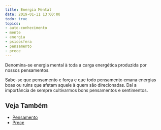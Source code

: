 ```yaml
---
title: Energia Mental
date: 2019-01-11 13:00:00
todo: true
topics:
- auto-conhecimento
- mente
- energia
- psicosfera
- pensamento
- prece
---
```


Denomina-se energia mental à toda a carga energética produzida por nossos
pensamentos.

Sabe-se que pensamento e força e que todo pensamento emana energias boas ou
ruins que afetam aquele à quem são direcionadas. Daí a importância de sempre
cultivarmos bons pensamentos e sentimentos.

## Veja Também
* [Pensamento](../pensamento)
* [Prece](../prece)

